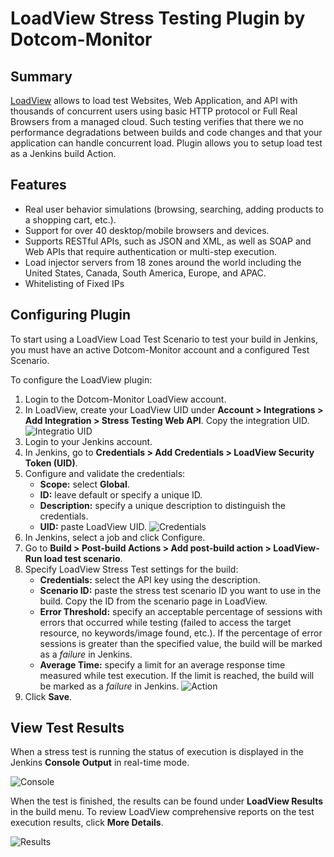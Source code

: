 # LoadView Stress Testing Plugin by Dotcom-Monitor
## Summary
[LoadView](https://www.loadview-testing.com/) allows to load test Websites, Web Application, and API with thousands of concurrent users using basic HTTP protocol or Full Real Browsers from a managed cloud. Such testing verifies that there we no performance degradations between builds and code changes and that your application can handle concurrent load. Plugin allows you to setup load test as a Jenkins build Action.
## Features
* Real user behavior simulations (browsing, searching, adding products to a shopping cart, etc.).
* Support for over 40 desktop/mobile browsers and devices.
* Supports RESTful APIs, such as JSON and XML, as well as SOAP and Web APIs that require authentication or multi-step execution.
* Load injector servers from 18 zones around the world including the United States, Canada, South America, Europe, and APAC.
* Whitelisting of Fixed IPs 
## Configuring Plugin
To start using a LoadView Load Test Scenario to test your build in Jenkins, you must have an active Dotcom-Monitor account and a configured Test Scenario.

To configure the LoadView plugin:
1. Login to the Dotcom-Monitor LoadView account.
2. In LoadView, create your LoadView UID under **Account > Integrations > Add Integration > Stress Testing Web API**. Copy the integration UID.
![Integratio UID](docs/images/integration.png)
3. Login to your Jenkins account.
4. In Jenkins, go to **Credentials > Add Credentials > LoadView Security Token (UID)**.
5. Configure and validate the credentials:
	* **Scope:** select **Global**.
	* **ID:** leave default or specify a unique ID.
	* **Description:** specify a unique description to distinguish the credentials.
	* **UID:** paste LoadView UID.
![Credentials](docs/images/credentials.png)
6. In Jenkins, select a job and click Configure.
7. Go to **Build > Post-build Actions > Add post-build action > LoadView-Run load test scenario**.
8. Specify LoadView Stress Test settings for the build:
	* **Credentials:** select the API key using the description.
	* **Scenario ID:** paste the stress test scenario ID you want to use in the build. Copy the ID from the scenario page in LoadView.
	* **Error Threshold:** specify an acceptable percentage of sessions with errors that occurred while testing (failed to access the target resource, no keywords/image found, etc.). If the percentage of error sessions is greater than the specified value, the build will be marked as a *failure* in Jenkins.
	* **Average Time:** specify a limit for an average response time measured while test execution. If the limit is reached, the build will be marked as a *failure* in Jenkins.
![Action](docs/images/action.png)
9. Click **Save**.
## View Test Results
When a stress test is running the status of execution is displayed in the Jenkins **Console Output** in real-time mode.

![Console](docs/images/console.png)

When the test is finished, the results can be found under **LoadView Results** in the build menu. To review LoadView comprehensive reports on the test execution results, click **More Details**.

![Results](docs/images/results.png)













